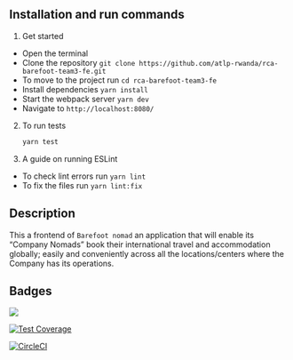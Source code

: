 ## Installation and run commands

1. Get started

- Open the terminal
- Clone the repository ``` git clone https://github.com/atlp-rwanda/rca-barefoot-team3-fe.git ```
- To move to the project run ``` cd rca-barefoot-team3-fe ```
- Install dependencies ``` yarn install ```
- Start the webpack server ``` yarn dev ``` 
- Navigate to ``` http://localhost:8080/ ```

2. To run tests
   ```sh
   yarn test
   ```
3. A guide on running ESLint

- To check lint errors run `yarn lint`
- To fix the files run `yarn lint:fix`


## Description
This a frontend of ``` Barefoot nomad ``` an application that will enable its “Company Nomads” book their international travel and accommodation globally; easily and conveniently across all the locations/centers where the Company has its operations.

## Badges

<a href="https://codeclimate.com/github/atlp-rwanda/rca-barefoot-team3-fe/maintainability"><img src="https://api.codeclimate.com/v1/badges/bdb192bf5abe51030cb6/maintainability" /></a>

[![Test Coverage](https://api.codeclimate.com/v1/badges/bdb192bf5abe51030cb6/test_coverage)](https://codeclimate.com/github/atlp-rwanda/rca-barefoot-team3-fe/test_coverage)

[![CircleCI](https://dl.circleci.com/status-badge/img/gh/atlp-rwanda/rca-barefoot-team3-fe/tree/master.svg?style=svg&circle-token=24612fd89fab5e0df30e598ce44f70ecaa0a720b)](https://dl.circleci.com/status-badge/redirect/gh/atlp-rwanda/rca-barefoot-team3-fe/tree/master)



